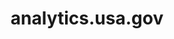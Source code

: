 ---
# This topic lives at
# https://digital.gov/topics/analytics-usa-gov

# Topic Title
title: "analytics.usa.gov"

# description — keep it short and clear
# summary: ""

# Weight
weight: 1

# For more information on managing topics,
# see https://github.com/GSA/digitalgov.gov/wiki/topics
---
